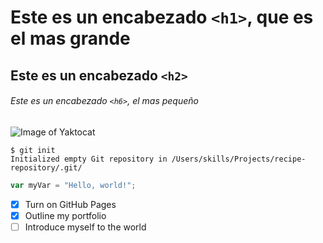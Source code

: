 # Este es un encabezado `<h1>`, que es el mas grande

## Este es un encabezado `<h2>`

###### Este es un encabezado `<h6>`, el mas pequeño

![Image of Yaktocat](https://octodex.github.com/images/yaktocat.png)

```
$ git init
Initialized empty Git repository in /Users/skills/Projects/recipe-repository/.git/
```

``` javascript
var myVar = "Hello, world!";
```

- [x] Turn on GitHub Pages
- [X] Outline my portfolio
- [ ] Introduce myself to the world
